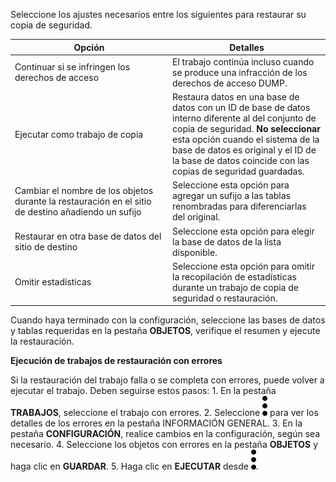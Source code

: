 Seleccione los ajustes necesarios entre los siguientes para restaurar su copia de seguridad.

<table>
<colgroup>
<col style="width: 50%" />
<col style="width: 50%" />
</colgroup>
<thead>
<tr class="header">
<th>Opción</th>
<th>Detalles</th>
</tr>
</thead>
<tbody>
<tr class="odd">
<td>Continuar si se infringen los derechos de acceso</td>
<td>El trabajo continúa incluso cuando se produce una infracción de los derechos de acceso DUMP.</td>
</tr>
<tr class="even">
<td>Ejecutar como trabajo de copia</td>
<td>Restaura datos en una base de datos con un ID de base de datos interno diferente al del conjunto de copia de seguridad. <strong>No seleccionar</strong> esta opción cuando el sistema de la base de datos es original y el ID de la base de datos coincide con las copias de seguridad guardadas.</td>
</tr>
<tr class="odd">
<td>Cambiar el nombre de los objetos durante la restauración en el sitio de destino añadiendo un sufijo</td>
<td>Seleccione esta opción para agregar un sufijo a las tablas renombradas para diferenciarlas del original.</td>
</tr>
<tr class="even">
<td>Restaurar en otra base de datos del sitio de destino</td>
<td>Seleccione esta opción para elegir la base de datos de la lista disponible.</td>
</tr>
<tr class="odd">
<td>Omitir estadísticas</td>
<td>Seleccione esta opción para omitir la recopilación de estadísticas durante un trabajo de copia de seguridad o restauración.</td>
</tr>
</tbody>
</table>

Cuando haya terminado con la configuración, seleccione las bases de datos y tablas requeridas en la pestaña **OBJETOS**, verifique el resumen y ejecute la restauración.

**Ejecución de trabajos de restauración con errores**

Si la restauración del trabajo falla o se completa con errores, puede volver a ejecutar el trabajo. Deben seguirse estos pasos: 1. En la pestaña **TRABAJOS**, seleccione el trabajo con errores. 2. Seleccione ![](../Images/more_vert_kebob-15px.svg) para ver los detalles de los errores en la pestaña INFORMACIÓN GENERAL. 3. En la pestaña **CONFIGURACIÓN**, realice cambios en la configuración, según sea necesario. 4. Seleccione los objetos con errores en la pestaña **OBJETOS** y haga clic en **GUARDAR**. 5. Haga clic en **EJECUTAR** desde ![](../Images/more_vert_kebob-15px.svg).
